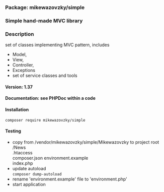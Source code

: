 ### Package: mikewazovzky/simple

### Simple hand-made MVC library

### Description
set of classes implementing MVC pattern, includes 
- Model, 
- View, 
- Controller,
- Exceptions
- set of service classes and tools  

#### Version: 1.37

#### Documentation: see PHPDoc within a code

#### Installation

```composer require mikewazovzky/simple```

#### Testing

- copy from /vendor/mikewazovzky/simple/Mikewazovzky to project root  
/News  
.htaccess  
composer.json
environment.example  
index.php
- update autoload  
```composer dump-autoload```
- rename 'environment.example' file to 'environment.php'
- start application


